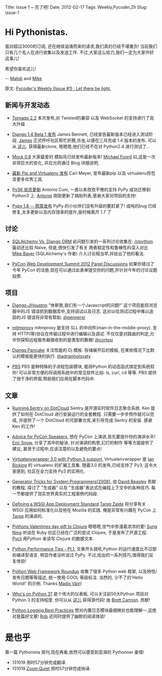 Title: Issue 1 ~ 亮了吧! 
Date: 2012-02-17 
Tags: Weekly,Pycoder,Zh 
Slug: issue-1 

# Hi Pythonistas. 

面对超过3000的订阅,
还在继续汹涌而来的请求,我们真的已经不堪重负!
当前我们只有几个毛人在进行收集以及发送工作.
不过,大家这么给力,我们一定为大家作好这事儿!

希望你喜欢这儿!

--
[Mahdi](https://twitter.com/#!/myusuf3) and [Mike](https://twitter.com/#!/mgrouchy)

原文: [Pycoder's Weekly (Issue #1) : Let there be light.](http://us4.campaign-archive2.com/?u=9735795484d2e4c204da82a29&id=e9564edf16)


## 新闻与开发动态

- [Tornado 2.2](http://www.tornadoweb.org/documentation/releases/v2.2.0.html)
本次发布,对 Twisted的兼容 以及 WebSocket 的支持进行了高大升级



- [Django 1.4 Beta 1 发布](https://www.djangoproject.com/weblog/2012/feb/15/14-beta-1/)
James Bennett, 已经宣告最新版本已经进入测试阶段. 
[James](https://twitter.com/#!/ubernostrum)
正式呼吁社区帮忙折腾,杀虫,以便在三月完成 1.4 版本的发布.
可以从 [这儿](https://www.djangoproject.com/download/).
获得最新clone, 嗯嗯嗯,他们已经不在对 Python2.4 进行测试了..



- [Mock 0.8](http://www.voidspace.org.uk/python/weblog/arch_d7_2012_02_11.shtml#e1234)
大家最爱的 模拟庉已经发布最新版本!
[Michael Foord](https://twitter.com/#!/voidspace)
曰,这是一次非常巨大的变化,
并应允将通过 Blog 详细说明,



- [最新 Pip and Virtualenv 发布](https://twitter.com/#!/carljm/status/170249145376980993)
Carl Meyer, 宣布最新pip 以及 virtualenv将包含更多优秀工具.



- [Py3K 状态更新](http://morepypy.blogspot.com/2012/02/py3k-status-update.html)
Antonio Cuni, 一直以来孜孜不倦的支持 PyPy 成功迁移到 Python3 上.
[Antonio](https://twitter.com/#!/antocuni)
刚刚更新了捐助列表,感谢大家对项目的支持!


- [Pypy 1.8 -- 照常发布](http://morepypy.blogspot.com/2012/02/pypy-18-business-as-usual.html)
PyPy 的小伙伴们没有升级的要赶紧了!
成吨的bug 已经修复,太多更新以及内存效率的提升,是时候离开 1.7 了


## 讨论

- [SQLAlchemy Vs. Django ORM](http://www.reddit.com/r/Python/comments/p03yh/sqlalchemy_vs_django_db/)
此问题引发的一系列讨论收集在:
[/r/python](http://www.reddit.com/r/Python/)
最初还比较 Naive, 但是,很快引发了有关 两者稳定性和鲁棒性的深入对比
[Mike Bayer](https://twitter.com/#!/zzzeek)
 (SQLAlchemy's 作者) 介入讨论相当早,并给出了他的看法.

- [PyCon Web Development Summit 2012 Panel Discussions](http://www.google.com/moderator/#16/e=1c9a94)
如果你错过了今年 PyCon 的注册,现在可以通过此表单提交你的问题,并针对今年的讨论议题投票.

## 项目

- [Django-JHouston](https://github.com/pennersr/django-jhouston)
"休斯敦,我们有一个Javascript的问题!"
这个项目能将浏览器中的JS 错误抓到数据库中,支持调试以及日志.
这对以往测试过程中难以追踪的JS 错误将非常有帮助.
[@pennersr](https://twitter.com/#!/pennersr)


- [mitmproxy](https://github.com/cortesi/mitmproxy)
mitmproxy 是支持 SLL 的中间件(man-in-the-middle-proxy).
支持 HTTP(等)协议在传输过程中进行编辑以及调试.
不仅仅是对路由的判定,允许你探知远程服务器接收到的是类型的数据!
[@cortesi](https://twitter.com/#!/cortesi)


- [Django Pancake](https://github.com/adrianholovaty/django-pancake)
关注性能的 Dj 模板.
存储展开后的模板, 在某些情况下比默认的模板能更快的执行.
[@adrianholovaty](https://twitter.com/#!/adrianholovaty)


- [PBS](https://github.com/amoffat/pbs)
PBS 是种特殊的子进程包装模块,
能将Python 的动态函式绑定到系统软件!
可以非常方便的将调用系统中的常见软件比如: ls, curl, cd 等等.
PBS 提供了很干净的界面,帮助我们应用在脚本代码中.


## 文章

- [Running Sentry on DotCloud](http://kencochrane.net/blog/2012/01/running-sentry-on-dotcloud/)
Sentry 是开源实时软件日志聚合系统.
Ken 提供了如何在 DotCloud 进行安装运行的全套教程.
只需要一步步照作就可以完成,
并提供了一个 DotCloud 的可部署仓库,来引导完成 Sentry 的安装.
感谢 Ken 的工作!


- [Advice for PyCon Speakers.](http://readthedocs.org/docs/ref/en/latest/advice_for_pycon_speakers/index.html)
想在 PyCon 上演讲,首先要提升你的演讲水平!
[Eric Snow.](http://ericsnowcurrently.blogspot.com/)
分享了其中的秘诀, 针对演讲的构思,幻灯的制作 等等方面提供了建议,
甚至于过程中,应该注意的以及避免的要点!


- [Virtualenvwrapper 3.0 with Python 3 support.](http://blog.doughellmann.com/2012/01/virtualenvwrapper-30-python-3-support.html)
Virtualenvwrapper 是
[Ian Bicking](https://twitter.com/#!/ianbicking)
的 virtualenv 的扩展工具集.
随着3.0 的发布,已经支持了 Py3, 这令大家感到, 社区在全力支持 Py3 的实用化.



- [Generator Tricks for System Programmers[2008].](http://www.dabeaz.com/generators/)
由
[David Beasley](https://twitter.com/#!/dabeaz)
贡献的教程, 探讨了 "生成器" 以及 "生成器"表达式在编程上下文中的各种技巧.
每一节都提供了现实世界真实的工程案例代码段.

- [Defining a WSGI App Deployment Standard](http://tarekziade.wordpress.com/2012/02/10/defining-a-wsgi-app-deployment-standard/)
[Tareq Zaide](https://twitter.com/#!/tarek_ziade) 
将分享有关 WSGI 应用如何标准化以及他在 Mozilla 的实践.
俺是非常有兴趣在 PyCon 上 [Tareq](https://twitter.com/#!/tarek_ziade) 的演讲的.



- [Pythons Valentines day gift to Clojure](http://sunng.info/blog/2012/02/pythons-valentines-day-gift-to-clojure/)
嗯嗯嗯,空气中弥漫着浓浓的爱!
[Sung Ning](https://twitter.com/#!/sunng)
听说在 Ruby 社区已经在广泛的尝试 Clojure,
于是发布了开源工程:
 [Pyclj](https://github.com/sunng87/pyclj)
用Python 来读写 Clojure 的数据文本.


- [Python Performance Tips - Pt.1.](http://blog.monitis.com/index.php/2012/02/13/python-performance-tips-part-1/)
文章开头就吼,Python 的运行速度比不过那些编译型语言.
明显作者没听说过 PyPy. 
不过,给出的一系列技巧,值得我们反复体验!

- [Python Web Framework Roundup](http://www.konstruktor.ee/blog/python-web-framework-roundup)
收集了很多 Python web 框架,
以及特性/发布日期等等描述, 统一使用 COOL 等级标注.
当然的, 少不了的'Hello World!' 的示例.
Thanks 
[Madis Väin](http://www.konstruktor.ee/about)!


- [Who's on Python 3?](http://py3ksupport.appspot.com/)
是个伟大的仪表板,
可以关注前50大Python 项目对 Python 3 的支持程度.
你可以从 [这儿](http://bcannon.googlecode.com/hg/sites/py3ksupport-hrd/)
获得源代码!
由 [Brett Cannon](https://plus.google.com/115362263245161504841/about).
贡献!

- [Python Logging Best Practices](http://www.robg3d.com/?p=906)
想对内置日志模块最细微处也能理解一,这绝对是篇好文章!
[Rob](http://www.robg3d.com/)
还同时提供了幽默的阅读体验!



# 是也乎

第一篇 Pythonista 周刊,现在再看,依然可以感受到澎湃的 Pythonner 豪情!

- 131019 用时57分钟完成翻译.
- 131019 [Zoom.Quiet](http://zoomquiet.org/) 用时57分钟完成快译.
